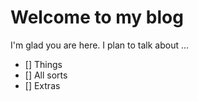 # Welcome to my blog

I'm glad you are here. I plan to talk about ...

 - [] Things
 - [] All sorts
 - [] Extras
